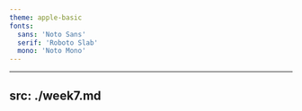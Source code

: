 ```yaml
---
theme: apple-basic
fonts:
  sans: 'Noto Sans'
  serif: 'Roboto Slab'
  mono: 'Noto Mono'
---
```


---
src: ./week7.md
---